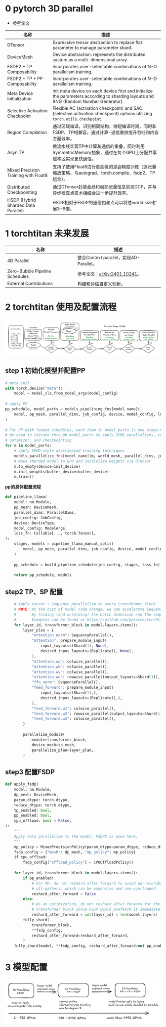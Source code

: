 # 0 pytorch 3D parallel

- [参考论文](https://arxiv.org/abs/2401.10241)

| 名称                              | 描述                                                                                                                                                                                                 |
|-----------------------------------|-----------------------------------------------------------------------------------------------------------------------------------------------------------------------------------------------------|
| DTensor                           | Expressive tensor abstraction to replace flat parameter to manage parameter shard.                                                                                                                  |
| DeviceMesh                        | Device abstraction: represents the distributed system as a multi-dimensional array.                                                                                                                 |
| FSDP2 + TP Composability          | Incorporates user-selectable combinations of N-D parallelism training.                                                                                                                              |
| FSDP2 + TP + PP Composability     | Incorporates user-selectable combinations of N-D parallelism training.                                                                                                                              |
| Meta Device Initialization        | Init meta device on each device first and initialize the parameters according to sharding layouts and RNG (Random Number Generator).                                                                |
| Selective Activation Checkpoint   | Flexible AC (activation checkpoint) and SAC (selective activation checkpoint) options utilizing `torch.utils.checkpoint`.                                                                           |
| Region Compilation                | 通过区域编译，识别相同结构，缩短编译时间，同时和FSDP、TP相兼容，通过计算-通信重排提升吞吐和内存方面效率。                                                                                           |
| Asyn TP                           | 微流水线实现TP中计算和通信的重叠，同时利用SymmetricMemory抽象，通过在每个GPU上分配共享缓冲区实现更快通信。                                                                                          |
| Mixed Precision Training with Float8 | 支持了使用Float8进行更高级的混合精度训练（逐张量缩放策略、与autograd、torch.compile、fsdp2、TP组合）。                                                                                             |
| Distributed Checkpointing         | 通过DTensor封装全局和局部张量信息实现DCP，并与异步检查点技术相结合进一步提升效率。                                                                                                                 |
| HSDP (Hybrid Sharded Data Parallel) | HSDP相对于FSDP的通信饱和点可以将总world size扩展3-6倍。                                                                                                                                           |

# 1 torchtitan 未来发展
| 名称                              | 描述                                                                 |
|-----------------------------------|---------------------------------------------------------------------|
| 4D Parallel                       | 整合Context parallel，实现4D-Parallel。                             |
| Zero-Bubble Pipeline Schedules    | 参考论文：[arXiv:2401.10241](https://arxiv.org/abs/2401.10241)。    |
| External Contributions            | 构建和评估自定义创新。                                               |

# 2 torchtitan 使用及配置流程

![figure1](./images/figure1.png)

## step 1 初始化模型并配置PP

```python
# meta init
with torch.device("meta"):
    model = model_cls.from_model_args(model_config)

# apply PP
pp_schedule, model_parts = models_pipelining_fns[model_name](
    model, pp_mesh, parallel_dims, job_config, device, model_config, loss_fn
)

# For PP with looped schedules, each item in model_parts is one stage-model-chunk.
# We need to iterate through model_parts to apply SPMD parallelisms, compilation,
# optimizer, and checkpointing
for m in model_parts:
    # apply SPMD-style distributed training techniques
    models_parallelize_fns[model_name](m, world_mesh, parallel_dims, job_config)
    # move sharded model to GPU and initialize weights via DTensor
    m.to_empty(device=init_device)
    m.init_weights(buffer_device=buffer_device)
    m.train()
```

**pp的具体配置流程** <br>

```python
def pipeline_llama(
    model: nn.Module,
    pp_mesh: DeviceMesh,
    parallel_dims: ParallelDims,
    job_config: JobConfig,
    device: DeviceType,
    model_config: ModelArgs,
    loss_fn: Callable[..., torch.Tensor],
):
    stages, models = pipeline_llama_manual_split(
        model, pp_mesh, parallel_dims, job_config, device, model_config
    )

    pp_schedule = build_pipeline_schedule(job_config, stages, loss_fn)

    return pp_schedule, models
```

## step2 TP、SP 配置
```python
    # Apply tensor + sequence parallelism to every transformer block
    # NOTE: At the cost of model code change, we can accelerate Sequence Parallel
    #       by folding (and unfolding) the batch dimension and the sequence dimension.
    #       Examples can be found at https://github.com/pytorch/torchtitan/pull/437
    for layer_id, transformer_block in model.layers.items():
        layer_plan = {
            "attention_norm": SequenceParallel(),
            "attention": prepare_module_input(
                input_layouts=(Shard(1), None),
                desired_input_layouts=(Replicate(), None),
            ),
            "attention.wq": colwise_parallel(),
            "attention.wk": colwise_parallel(),
            "attention.wv": colwise_parallel(),
            "attention.wo": rowwise_parallel(output_layouts=Shard(1)),
            "ffn_norm": SequenceParallel(),
            "feed_forward": prepare_module_input(
                input_layouts=(Shard(1),),
                desired_input_layouts=(Replicate(),),
            ),
            "feed_forward.w1": colwise_parallel(),
            "feed_forward.w2": rowwise_parallel(output_layouts=Shard(1)),
            "feed_forward.w3": colwise_parallel(),
        }

        parallelize_module(
            module=transformer_block,
            device_mesh=tp_mesh,
            parallelize_plan=layer_plan,
        )
```

## step3 配置FSDP

```python
def apply_fsdp(
    model: nn.Module,
    dp_mesh: DeviceMesh,
    param_dtype: torch.dtype,
    reduce_dtype: torch.dtype,
    tp_enabled: bool,
    pp_enabled: bool,
    cpu_offload: bool = False,
):
    """
    Apply data parallelism to the model. FSDP2 is used here.
    """
    mp_policy = MixedPrecisionPolicy(param_dtype=param_dtype, reduce_dtype=reduce_dtype)
    fsdp_config = {"mesh": dp_mesh, "mp_policy": mp_policy}
    if cpu_offload:
        fsdp_config["offload_policy"] = CPUOffloadPolicy()

    for layer_id, transformer_block in model.layers.items():
        if pp_enabled:
            # For PP, do not reshard after forward to avoid per-microbatch
            # all-gathers, which can be expensive and non-overlapped
            reshard_after_forward = False
        else:
            # As an optimization, do not reshard after forward for the last
            # transformer block since FSDP would prefetch it immediately
            reshard_after_forward = int(layer_id) < len(model.layers) - 1
        fully_shard(
            transformer_block,
            **fsdp_config,
            reshard_after_forward=reshard_after_forward,
        )
    fully_shard(model, **fsdp_config, reshard_after_forward=not pp_enabled)
```

# 3 模型配置

![figure1](./images/figure2.png)

